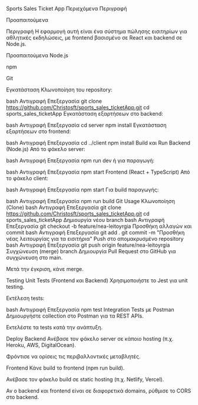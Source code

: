 Sports Sales Ticket App
Περιεχόμενα
Περιγραφή

Προαπαιτούμενα

Περιγραφή
Η εφαρμογή αυτή είναι ένα σύστημα πώλησης εισιτηρίων για αθλητικές εκδηλώσεις, με frontend βασισμένο σε React και backend σε Node.js.

Προαπαιτούμενα
Node.js

npm 

Git

Εγκατάσταση
Κλωνοποίηση του repository:

bash
Αντιγραφή
Επεξεργασία
git clone https://github.com/Christosft/sports_sales_ticketApp.git
cd sports_sales_ticketApp
Εγκατάσταση εξαρτήσεων στο backend:

bash
Αντιγραφή
Επεξεργασία
cd server
npm install
Εγκατάσταση εξαρτήσεων στο frontend:

bash
Αντιγραφή
Επεξεργασία
cd ../client
npm install
Build και Run
Backend (Node.js)
Από το φάκελο server:

bash
Αντιγραφή
Επεξεργασία
npm run dev
ή για παραγωγή:

bash
Αντιγραφή
Επεξεργασία
npm start
Frontend (React + TypeScript)
Από το φάκελο client:

bash
Αντιγραφή
Επεξεργασία
npm start
Για build παραγωγής:

bash
Αντιγραφή
Επεξεργασία
npm run build
Git Usage
Κλωνοποίηση (Clone)
bash
Αντιγραφή
Επεξεργασία
git clone https://github.com/Christosft/sports_sales_ticketApp.git
cd sports_sales_ticketApp
Δημιουργία νέου branch
bash
Αντιγραφή
Επεξεργασία
git checkout -b feature/nea-leitoyrgia
Προσθήκη αλλαγών και commit
bash
Αντιγραφή
Επεξεργασία
git add .
git commit -m "Προσθήκη νέας λειτουργίας για τα εισιτήρια"
Push στο απομακρυσμένο repository
bash
Αντιγραφή
Επεξεργασία
git push origin feature/nea-leitoyrgia
Συγχώνευση (merge) branch
Δημιουργία Pull Request στο GitHub για συγχώνευση στο main.

Μετά την έγκριση, κάνε merge.

Testing
Unit Tests (Frontend και Backend)
Χρησιμοποιήστε το Jest για unit testing.

Εκτέλεση tests:

bash
Αντιγραφή
Επεξεργασία
npm test
Integration Tests με Postman
Δημιουργήστε collection στο Postman για τα REST APIs.

Εκτελέστε τα tests κατά την ανάπτυξη.

Deploy
Backend
Ανέβασε τον φάκελο server σε κάποιο hosting (π.χ. Heroku, AWS, DigitalOcean).

Φρόντισε να ορίσεις τις περιβαλλοντικές μεταβλητές.

Frontend
Κάνε build το frontend (npm run build).

Ανέβασε τον φάκελο build σε static hosting (π.χ. Netlify, Vercel).

Αν ο backend και frontend είναι σε διαφορετικά domains, ρύθμισε το CORS στο backend.
